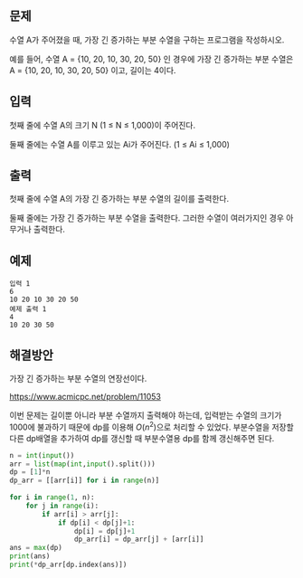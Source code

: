 ## 문제
수열 A가 주어졌을 때, 가장 긴 증가하는 부분 수열을 구하는 프로그램을 작성하시오.

예를 들어, 수열 A = {10, 20, 10, 30, 20, 50} 인 경우에 가장 긴 증가하는 부분 수열은 A = {10, 20, 10, 30, 20, 50} 이고, 길이는 4이다.

## 입력
첫째 줄에 수열 A의 크기 N (1 ≤ N ≤ 1,000)이 주어진다.

둘째 줄에는 수열 A를 이루고 있는 Ai가 주어진다. (1 ≤ Ai ≤ 1,000)

## 출력
첫째 줄에 수열 A의 가장 긴 증가하는 부분 수열의 길이를 출력한다.

둘째 줄에는 가장 긴 증가하는 부분 수열을 출력한다. 그러한 수열이 여러가지인 경우 아무거나 출력한다.

## 예제 
```
입력 1 
6
10 20 10 30 20 50
예제 출력 1 
4
10 20 30 50
```
## 해결방안
가장 긴 증가하는 부분 수열의 연장선이다.

https://www.acmicpc.net/problem/11053

이번 문제는 길이뿐 아니라 부분 수열까지 출력해야 하는데, 입력받는 수열의 크기가 1000에 불과하기 때문에 dp를 이용해 $O(n^2)$으로 처리할 수 있었다.
부분수열을 저장할 다른 dp배열을 추가하여 dp를 갱신할 때 부분수열용 dp를 함께 갱신해주면 된다.

```python
n = int(input())
arr = list(map(int,input().split()))
dp = [1]*n
dp_arr = [[arr[i]] for i in range(n)]
 
for i in range(1, n):
    for j in range(i):
        if arr[i] > arr[j]:
            if dp[i] < dp[j]+1:
                dp[i] = dp[j]+1
                dp_arr[i] = dp_arr[j] + [arr[i]]
ans = max(dp)
print(ans)
print(*dp_arr[dp.index(ans)])
```
